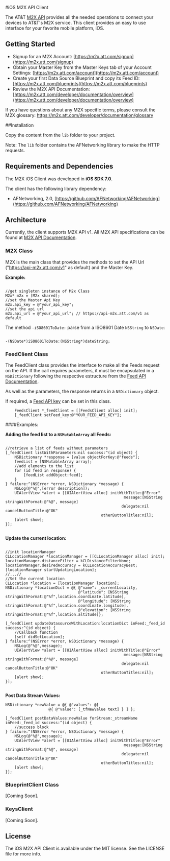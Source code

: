 #iOS M2X API Client

The AT&T [M2X API](https://m2x.att.com/developer/documentation/overview) provides all the needed operations to connect your devices to AT&T's M2X service. This client provides an easy to use interface for your favorite mobile platform, iOS.

## Getting Started

- Signup for an M2X Account: [https://m2x.att.com/signup](https://m2x.att.com/signup)
- Obtain your Master Key from the Master Keys tab of your Account Settings: [https://m2x.att.com/account](https://m2x.att.com/account)
- Create your first Data Source Blueprint and copy its Feed ID: [https://m2x.att.com/blueprints](https://m2x.att.com/blueprints)
- Review the M2X API Documentation: [https://m2x.att.com/developer/documentation/overview](https://m2x.att.com/developer/documentation/overview)

If you have questions about any M2X specific terms, please consult the M2X glossary: https://m2x.att.com/developer/documentation/glossary

##Installation

Copy the content from the `lib` folder to your project. 

Note: The `lib` folder contains the AFNetworking library to make the HTTP requests.

## Requirements and Dependencies

The M2X iOS Client was developed in **iOS SDK 7.0**.

The client has the following library dependency:

* AFNetworking, 2.0, [https://github.com/AFNetworking/AFNetworking](https://github.com/AFNetworking/AFNetworking)

## Architecture

Currently, the client supports M2X API v1. All M2X API specifications can be found at [M2X API Documentation](https://m2x.att.com/developer/documentation/overview).

### M2X Class

M2X is the main class that provides the methods to set the API Url ("https://api-m2x.att.com/v1" as default) and the Master Key.

**Example:**

```objc

//get singleton instance of M2x Class
M2x* m2x = [M2x shared];
//set the Master Api Key
m2x.api_key = @"your_api_key";
//set the api url
m2x.api_url = @"your_api_url"; // https://api-m2x.att.com/v1 as default
```

The method `-iSO8601ToDate:` parse from a ISO8601 Date `NSString` to `NSDate`:

```objc

-(NSDate*)iSO8601ToDate:(NSString*)dateString;
```

### FeedClient Class

The FeedClient class provides the interface to make all the Feeds request on the API.
If the call requires parameters, it must be encapsulated in a `NSDictionary` following the respective estructure from the [Feed API Documentation](https://m2x.att.com/developer/documentation/feed).

As well as the parameters, the response returns in a `NSDictionary` object. 

If required, a [Feed API key](https://m2x.att.com/developer/documentation/overview#API-Keys) can be set in this class.

```objc
	FeedsClient *_feedClient = [[FeedsClient alloc] init];
	[_feedClient setFeed_key:@"YOUR_FEED_API_KEY"];
```

####Examples:

**Adding the feed list to a `NSMutableArray` all Feeds:**

```objc

//retrieve a list of feeds without parameters
[_feedClient listWithParameters:nil success:^(id object) {
    NSDictionary *response = [value objectForKey:@"feeds"];
	feedList = [NSMutableArray array];
	//add elements to the list
	for (id feed in response) {
		[feedList addObject:feed];
	}
} failure:^(NSError *error, NSDictionary *message) {
    NSLog(@"%@",[error description]);
    UIAlertView *alert = [[UIAlertView alloc] initWithTitle:@"Error"
                                                    message:[NSString stringWithFormat:@"%@", message]
                                                   delegate:nil cancelButtonTitle:@"OK"
                                          otherButtonTitles:nil];
    [alert show];
}];
    
```

**Update the current location:**

```objc

//init locationManager
CLLocationManager *locationManager = [[CLLocationManager alloc] init];
locationManager.distanceFilter = kCLDistanceFilterNone;
locationManager.desiredAccuracy = kCLLocationAccuracyBest;
[locationManager startUpdatingLocation];
//...//
//Set the current location
CLLocation *location = [locationManager location];
NSDictionary *locationDict = @{ @"name": _currentLocality,
                                @"latitude": [NSString stringWithFormat:@"%f",location.coordinate.latitude],
                                @"longitude": [NSString stringWithFormat:@"%f",location.coordinate.longitude],
                                @"elevation": [NSString stringWithFormat:@"%f",location.altitude]};

[_feedClient updateDatasourceWithLocation:locationDict inFeed:_feed_id success:^(id object) {
	//Callback function
    [self didSetLocation];
} failure:^(NSError *error, NSDictionary *message) {
    NSLog(@"%@",message);
    UIAlertView *alert = [[UIAlertView alloc] initWithTitle:@"Error"
                                                    message:[NSString stringWithFormat:@"%@", message]
                                                   delegate:nil cancelButtonTitle:@"OK"
                                          otherButtonTitles:nil];
    [alert show];
}];
    
```

**Post Data Stream Values:**

```objc
NSDictionary *newValue = @{ @"values": @[
                   @{ @"value": [_tfNewValue text] } ] };
        
[_feedClient postDataValues:newValue forStream:_streamName inFeed:_feed_id success:^(id object) {
    //success block
} failure:^(NSError *error, NSDictionary *message) {
    NSLog(@"%@",message);
    UIAlertView *alert = [[UIAlertView alloc] initWithTitle:@"Error"
                                                    message:[NSString stringWithFormat:@"%@", message]
                                                   delegate:nil cancelButtonTitle:@"OK"
                                          otherButtonTitles:nil];
    [alert show];
}];
```

### BlueprintClient Class

[Coming Soon].

### KeysClient

[Coming Soon].

## License

The iOS M2X API Client is available under the MIT license. See the LICENSE file for more info.
